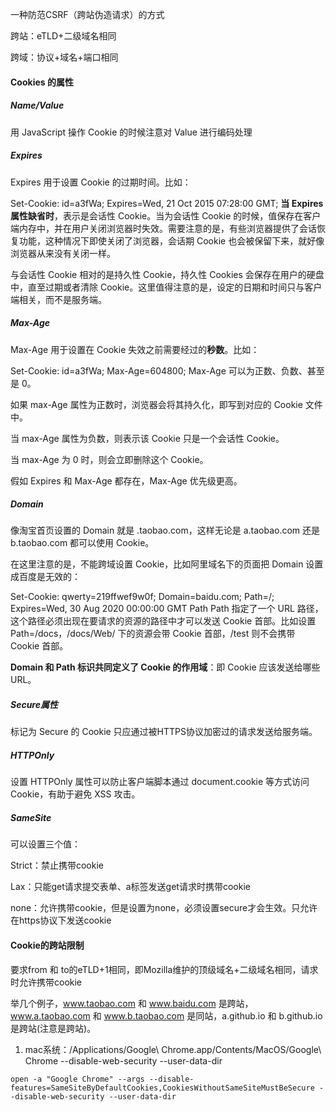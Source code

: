 一种防范CSRF（跨站伪造请求）的方式

跨站：eTLD+二级域名相同

跨域：协议+域名+端口相同



#### Cookies 的属性

##### Name/Value

用 JavaScript 操作 Cookie 的时候注意对 Value 进行编码处理

##### Expires

Expires 用于设置 Cookie 的过期时间。比如：

Set-Cookie: id=a3fWa; Expires=Wed, 21 Oct 2015 07:28:00 GMT; **当 Expires 属性缺省时**，表示是会话性 Cookie。当为会话性 Cookie 的时候，值保存在客户端内存中，并在用户关闭浏览器时失效。需要注意的是，有些浏览器提供了会话恢复功能，这种情况下即使关闭了浏览器，会话期 Cookie 也会被保留下来，就好像浏览器从来没有关闭一样。

与会话性 Cookie 相对的是持久性 Cookie，持久性 Cookies 会保存在用户的硬盘中，直至过期或者清除 Cookie。这里值得注意的是，设定的日期和时间只与客户端相关，而不是服务端。

##### Max-Age

Max-Age 用于设置在 Cookie 失效之前需要经过的**秒数**。比如：

Set-Cookie: id=a3fWa; Max-Age=604800; Max-Age 可以为正数、负数、甚至是 0。

如果 max-Age 属性为正数时，浏览器会将其持久化，即写到对应的 Cookie 文件中。

当 max-Age 属性为负数，则表示该 Cookie 只是一个会话性 Cookie。

当 max-Age 为 0 时，则会立即删除这个 Cookie。

假如 Expires 和 Max-Age 都存在，Max-Age 优先级更高。

##### Domain

像淘宝首页设置的 Domain 就是 .taobao.com，这样无论是 a.taobao.com 还是 b.taobao.com 都可以使用 Cookie。

在这里注意的是，不能跨域设置 Cookie，比如阿里域名下的页面把 Domain 设置成百度是无效的：

Set-Cookie: qwerty=219ffwef9w0f; Domain=baidu.com; Path=/; Expires=Wed, 30 Aug 2020 00:00:00 GMT Path Path 指定了一个 URL 路径，这个路径必须出现在要请求的资源的路径中才可以发送 Cookie 首部。比如设置 Path=/docs，/docs/Web/ 下的资源会带 Cookie 首部，/test 则不会携带 Cookie 首部。

**Domain 和 Path 标识共同定义了 Cookie 的作用域**：即 Cookie 应该发送给哪些 URL。

##### Secure属性

标记为 Secure 的 Cookie 只应通过被HTTPS协议加密过的请求发送给服务端。

##### HTTPOnly

设置 HTTPOnly 属性可以防止客户端脚本通过 document.cookie 等方式访问 Cookie，有助于避免 XSS 攻击。

##### SameSite

可以设置三个值：

Strict：禁止携带cookie

Lax：只能get请求提交表单、a标签发送get请求时携带cookie

none：允许携带cookie，但是设置为none，必须设置secure才会生效。只允许在https协议下发送cookie



#### Cookie的跨站限制

要求from 和 to的eTLD+1相同，即Mozilla维护的顶级域名+二级域名相同，请求时允许携带cookie

举几个例子，www.taobao.com 和 www.baidu.com 是跨站，www.a.taobao.com 和 www.b.taobao.com 是同站，a.github.io 和 b.github.io 是跨站(注意是跨站)。



1. mac系统：/Applications/Google\ Chrome.app/Contents/MacOS/Google\ Chrome --disable-web-security --user-data-dir



```shell
open -a "Google Chrome" --args --disable-features=SameSiteByDefaultCookies,CookiesWithoutSameSiteMustBeSecure --disable-web-security --user-data-dir
```




